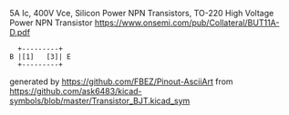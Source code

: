 5A Ic, 400V Vce, Silicon Power NPN Transistors, TO-220
High Voltage Power NPN Transistor
https://www.onsemi.com/pub/Collateral/BUT11A-D.pdf


	  +---------+
	B |[1]   [3]| E
	  +---------+


generated by https://github.com/FBEZ/Pinout-AsciiArt from https://github.com/ask6483/kicad-symbols/blob/master/Transistor_BJT.kicad_sym